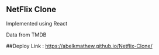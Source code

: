 ## NetFlix Clone

Implemented using React

Data from TMDB


##Deploy Link : https://abelkmathew.github.io/Netflix-Clone/
